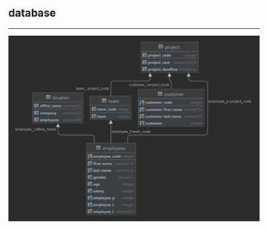 database
---
---
![](https://github.com/Ju1iana/netcracker.homework/blob/main/HW2_DB/src/res/db2.png)
